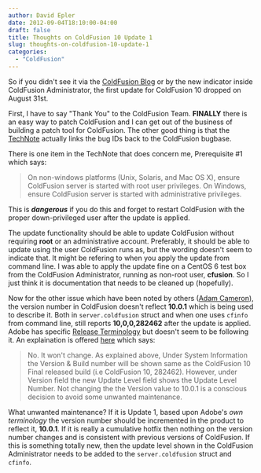 ```yaml
---
author: David Epler
date: 2012-09-04T18:10:00-04:00
draft: false
title: Thoughts on ColdFusion 10 Update 1
slug: thoughts-on-coldfusion-10-update-1
categories:
  - "ColdFusion"
---
```


So if you didn't see it via the [ColdFusion Blog](http://blogs.coldfusion.com/post.cfm/coldfusion-10-update-1-10-0-1-released) or by the new indicator inside ColdFusion Administrator, the first update for ColdFusion 10 dropped on August 31st.
  
First, I have to say "Thank You" to the ColdFusion Team. **FINALLY** there is an easy way to patch ColdFusion and I can get out of the business of building a patch tool for ColdFusion. The other good thing is that the [TechNote](http://helpx.adobe.com/coldfusion/kb/coldfusion10-update-01.html) actually links the bug IDs back to the ColdFusion bugbase.

<!--more-->

There is one item in the TechNote that does concern me, Prerequisite #1 which says:

> On non-windows platforms (Unix, Solaris, and Mac OS X), ensure ColdFusion server is started with root user privileges. On Windows, ensure ColdFusion server is started with administrative privileges.

This is **_dangerous_** if you do this and forget to restart ColdFusion with the proper down-privileged user after the update is applied.
  
The update functionality should be able to update ColdFusion without requiring **root** or an administrative account. Preferably, it should be able to update using the user ColdFusion runs as, but the wording doesn't seem to indicate that. It might be refering to when you apply the update from command line. I was able to apply the update fine on a CentOS 6 test box from the ColdFusion Administrator, running as non-root user, **cfusion**. So I just think it is documentation that needs to be cleaned up (hopefully).
  
Now for the other issue which have been noted by others ([Adam Cameron](http://adamcameroncoldfusion.blogspot.com/2012/09/which-version-of-coldfusion-am-i.html)), the version number in ColdFusion doesn't reflect **10.0.1** which is being used to describe it. Both in `server.coldfusion` struct and when one uses `cfinfo` from command line, still reports **10,0,0,282462** after the update is applied. Adobe has specific [Release Terminology](http://www.adobe.com/support/updaters/terms.html) but doesn't seem to be following it. An explaination is offered [here](http://www.krishnap.com/2012/09/coldfusion-10-hotfix-update-installer.html) which says:

> No. It won't change. As explained above, Under System Information the Version & Build number will be shown same as the ColdFusion 10 Final released build (i.e ColdFusion 10, 282462). However, under Version field the new Update Level field shows the Update Level Number. Not changing the the Version value to 10.0.1 is a conscious decision to avoid some unwanted maintenance. 

What unwanted maintenance? If it is Update 1, based upon Adobe's _own terminology_ the version number should be incremented in the product to reflect it, **10.0.1**. If it is really a cumulative hotfix then nothing on the version number changes and is consistent with previous versions of ColdFusion. If this is something totally new, then the update level shown in the ColdFusion Administrator needs to be added to the `server.coldfusion` struct and `cfinfo`.
  
 